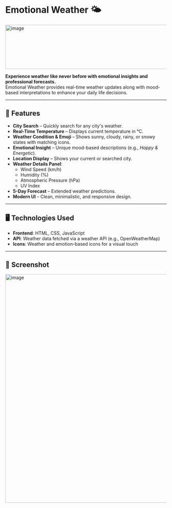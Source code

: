 # Emotional Weather 🌤️
<img width="555" height="138" alt="image" src="https://github.com/user-attachments/assets/4cc72747-309f-48c8-bb90-6428467612d0" />

**Experience weather like never before with emotional insights and professional forecasts.**  
Emotional Weather provides real-time weather updates along with mood-based interpretations to enhance your daily life decisions.

---

## 🌟 Features

- **City Search** – Quickly search for any city's weather.
- **Real-Time Temperature** – Displays current temperature in °C.
- **Weather Condition & Emoji** – Shows sunny, cloudy, rainy, or snowy states with matching icons.
- **Emotional Insight** – Unique mood-based descriptions (e.g., *Happy & Energetic*).
- **Location Display** – Shows your current or searched city.
- **Weather Details Panel**:
  - Wind Speed (km/h)
  - Humidity (%)
  - Atmospheric Pressure (hPa)
  - UV Index
- **5-Day Forecast** – Extended weather predictions.
- **Modern UI** – Clean, minimalistic, and responsive design.

---

## 🖥️ Technologies Used

- **Frontend**: HTML, CSS, JavaScript  
- **API**: Weather data fetched via a weather API (e.g., OpenWeatherMap)  
- **Icons**: Weather and emotion-based icons for a visual touch

---

## 📸 Screenshot

<img width="986" height="714" alt="image" src="https://github.com/user-attachments/assets/dbe0b808-e509-4b0e-82aa-648bc1f5b671" />




